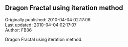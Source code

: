 ## Dragon Fractal using iteration method  
Originally published: 2010-04-04 02:17:06  
Last updated: 2010-04-04 02:17:07  
Author: FB36   
  
Dragon Fractal using iteration method.